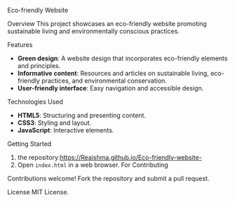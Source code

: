 Eco-friendly Website

 Overview
This project showcases an eco-friendly website promoting sustainable living and environmentally conscious practices.

Features
* **Green design**: A website design that incorporates eco-friendly elements and principles.
* **Informative content**: Resources and articles on sustainable living, eco-friendly practices, and environmental conservation.
* **User-friendly interface**: Easy navigation and accessible design.

 Technologies Used
* **HTML5**: Structuring and presenting content.
* **CSS3**: Styling and layout.
* **JavaScript**: Interactive elements.

 Getting Started
1.  the repository:https://Reaishma.github.io/Eco-friendly-website-                                               
2. Open `index.html` in a web browser.
For  Contributing

Contributions welcome! Fork the repository and submit a pull request.

 License
MIT License.
